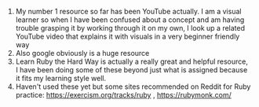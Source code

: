 1. My number 1 resource so far has been YouTube actually. I am a visual learner so when I have been confused about a concept and am having trouble grasping it by working through it on my own, I look up a related YouTube video that explains it with visuals in a very beginner friendly way
2. Also google obviously is a huge resource
3. Learn Ruby the Hard Way is actually a really great and helpful resource, I have been doing some of these beyond just what is assigned because it fits my learning style well.
4. Haven't used these yet but some sites recommended on Reddit for Ruby practice: https://exercism.org/tracks/ruby , https://rubymonk.com/ 
